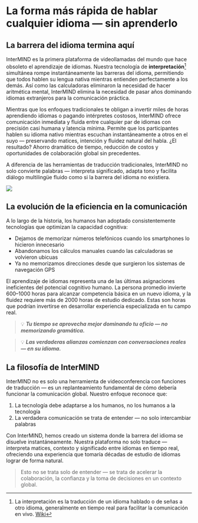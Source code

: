 # La forma más rápida de hablar cualquier idioma — sin aprenderlo

## La barrera del idioma termina aquí

InterMIND es la primera plataforma de videollamadas del mundo que hace obsoleto el aprendizaje de idiomas. Nuestra tecnología de **interpretación**[^1] simultánea rompe instantáneamente las barreras del idioma, permitiendo que todos hablen su lengua nativa mientras entienden perfectamente a los demás. Así como las calculadoras eliminaron la necesidad de hacer aritmética mental, InterMIND elimina la necesidad de pasar años dominando idiomas extranjeros para la comunicación práctica.

Mientras que los enfoques tradicionales te obligan a invertir miles de horas aprendiendo idiomas o pagando intérpretes costosos, InterMIND ofrece comunicación inmediata y fluida entre cualquier par de idiomas con precisión casi humana y latencia mínima. Permite que los participantes hablen su idioma nativo mientras escuchan instantáneamente a otros en el suyo — preservando matices, intención y fluidez natural del habla. ¿El resultado? Ahorro dramático de tiempo, reducción de costos y oportunidades de colaboración global sin precedentes.

A diferencia de las herramientas de traducción tradicionales, InterMIND no solo convierte palabras — interpreta significado, adapta tono y facilita diálogo multilingüe fluido como si la barrera del idioma no existiera.

[^1]: La interpretación es la traducción de un idioma hablado o de señas a otro idioma, generalmente en tiempo real para facilitar la comunicación en vivo. [Wiki](https://en.wikipedia.org/wiki/Language_interpretation)

![](/1d.png)

## La evolución de la eficiencia en la comunicación

A lo largo de la historia, los humanos han adoptado consistentemente tecnologías que optimizan la capacidad cognitiva:

- Dejamos de memorizar números telefónicos cuando los smartphones lo hicieron innecesario
- Abandonamos los cálculos manuales cuando las calculadoras se volvieron ubicuas
- Ya no memorizamos direcciones desde que surgieron los sistemas de navegación GPS

El aprendizaje de idiomas representa una de las últimas asignaciones ineficientes del potencial cognitivo humano. La persona promedio invierte 600–1000 horas para alcanzar competencia básica en un nuevo idioma, y la fluidez requiere más de 2000 horas de estudio dedicado. Estas son horas que podrían invertirse en desarrollar experiencia especializada en tu campo real.

> 💡 **_Tu tiempo se aprovecha mejor dominando tu oficio — no memorizando gramática._**

> 💡 **_Las verdaderas alianzas comienzan con conversaciones reales — en su idioma._**

## La filosofía de InterMIND

InterMIND no es solo una herramienta de videoconferencia con funciones de traducción — es un replanteamiento fundamental de cómo debería funcionar la comunicación global. Nuestro enfoque reconoce que:

1. La tecnología debe adaptarse a los humanos, no los humanos a la tecnología
2. La verdadera comunicación se trata de entender — no solo intercambiar palabras

Con InterMIND, hemos creado un sistema donde la barrera del idioma se disuelve instantáneamente. Nuestra plataforma no solo traduce — interpreta matices, contexto y significado entre idiomas en tiempo real, ofreciendo una experiencia que tomaría décadas de estudio de idiomas lograr de forma natural.

> Esto no se trata solo de entender — se trata de acelerar la colaboración, la confianza y la toma de decisiones en un contexto global.